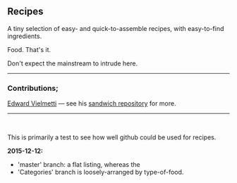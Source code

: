 ## Recipes

A tiny selection of easy- and quick-to-assemble recipes, with easy-to-find ingredients. 

Food. That's it.

Don't expect the mainstream to intrude here.

---- 

### Contributions;

[Edward Vielmetti](https://github.com/vielmetti) — see his [sandwich repository](https://github.com/vielmetti/sandwich) for more.

---- 

<br>

This is primarily a test to see how well github could be used for recipes.

**2015-12-12:**    
* 'master' branch: a flat listing, whereas the
* 'Categories' branch is loosely-arranged by type-of-food.

